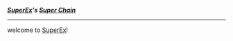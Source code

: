 ***[SuperEx](https://www.superex.com/)'s [Super Chain](https://scschain.com/)***

---
welcome to [SuperEx](https://www.superex.com/)!